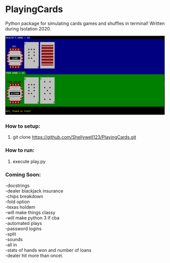 # PlayingCards
Python package for simulating cards games and shuffles in terminal! Written during Isolation 2020.

![screenshot](Images/screenshot.png)

### How to setup:
1) git clone https://github.com/Shellywell123/PlayingCards.git

### How to run:
1) execute play.py

### Coming Soon:

-docstrings\
-dealer blackjack insurance\
-chips breakdown\
-fold option\
-texas holdem\
-will make things classy\
-will make python 3 if cba\
-automated plays\
-password logins\
-split\
-sounds\
-all in\
-stats of hands won and number of loans\
-dealer hit more than once\